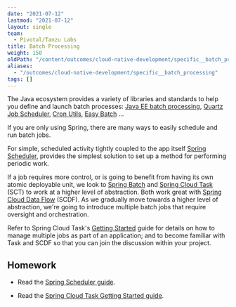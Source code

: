 ```yaml
---
date: "2021-07-12"
lastmod: "2021-07-12"
layout: single
team:
  - Pivotal/Tanzu Labs
title: Batch Processing
weight: 150
oldPath: "/content/outcomes/cloud-native-development/specific__batch_processing.md"
aliases:
  - "/outcomes/cloud-native-development/specific__batch_processing"
tags: []
---
```


The Java ecosystem provides a variety of libraries and standards to help you define and launch batch processes: [Java EE batch processing](https://www.baeldung.com/java-ee-7-batch-processing), [Quartz Job Scheduler](http://www.quartz-scheduler.org/), [Cron Utils](https://github.com/jmrozanec/cron-utils), [Easy Batch](https://github.com/j-easy/easy-batch) ...

If you are only using Spring, there are many ways to easily schedule and run batch jobs.

For simple, scheduled activity tightly coupled to the app itself [Spring Scheduler](https://spring.io/guides/gs/scheduling-tasks/), provides the simplest solution to set up a method for performing periodic work.

If a job requires more control, or is going to benefit from having its own atomic deployable unit, we look to [Spring Batch](https://spring.io/projects/spring-batch) and [Spring Cloud Task](https://spring.io/projects/spring-cloud-task) (SCT) to work at a higher level of abstraction. Both work great with [Spring Cloud Data Flow](https://spring.io/projects/spring-cloud-dataflow) (SCDF). As we gradually move towards a higher level of abstraction, we're going to introduce multiple batch jobs that require oversight and orchestration.

Refer to Spring Cloud Task's [Getting Started](https://docs.spring.io/spring-cloud-task/docs/current/reference/htmlsingle/#getting-started) guide for details on how to manage multiple jobs as part of an application; and to become familiar with Task and SCDF so that you can join the discussion within your project.

## Homework

- Read the [Spring Scheduler guide](https://spring.io/guides/gs/scheduling-tasks/).

- Read the [Spring Cloud Task Getting Started guide](https://docs.spring.io/spring-cloud-task/docs/current/reference/htmlsingle/#getting-started).
